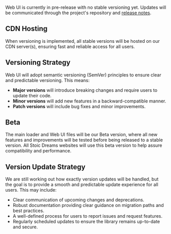 <webui-data data-page-title="CDN & Versioning" data-page-subtitle=""></webui-data>

Web UI is currently in pre-release with no stable versioning yet. Updates will be communicated through the project's repository and [release notes](/changelog).

## CDN Hosting

When versioning is implemented, all stable versions will be hosted on our CDN server(s), ensuring fast and reliable access for all users.

## Versioning Strategy

Web UI will adopt semantic versioning (SemVer) principles to ensure clear and predictable versioning. This means:

- **Major versions** will introduce breaking changes and require users to update their code.
- **Minor versions** will add new features in a backward-compatible manner.
- **Patch versions** will include bug fixes and minor improvements.

## Beta

The main loader and Web UI files will be our Beta version, where all new features and improvements will be tested before being released to a stable version. All Stoic Dreams websites will use this beta version to help assure compatibility and performance.

## Version Update Strategy

We are still working out how exactly version updates will be handled, but the goal is to provide a smooth and predictable update experience for all users. This may include:

- Clear communication of upcoming changes and deprecations.
- Robust documentation providing clear guidance on migration paths and best practices.
- A well-defined process for users to report issues and request features.
- Regularly scheduled updates to ensure the library remains up-to-date and secure.
